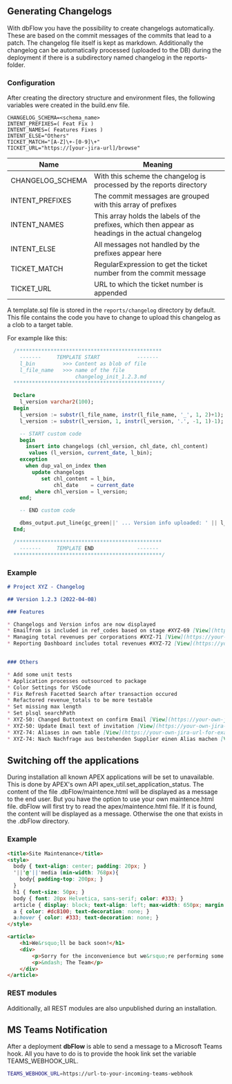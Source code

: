 ## Generating Changelogs

With dbFlow you have the possibility to create changelogs automatically. These are based on the commit messages of the commits that lead to a patch. The changelog file itself is kept as markdown. Additionally the changelog can be automatically processed (uploaded to the DB) during the deployment if there is a subdirectory named changelog in the reports-folder.

### Configuration

After creating the directory structure and environment files, the following variables were created in the build.env file.

```
CHANGELOG_SCHEMA=<schema_name>
INTENT_PREFIXES=( Feat Fix )
INTENT_NAMES=( Features Fixes )
INTENT_ELSE="Others"
TICKET_MATCH="[A-Z]\+-[0-9]\+"
TICKET_URL="https://[your-jira-url]/browse"
```

| Name            | Meaning                                               |
|-----------------|-------------------------------------------------------|
|CHANGELOG_SCHEMA | With this scheme the changelog is processed by the reports directory |
|INTENT_PREFIXES  | The commit messages are grouped with this array of prefixes |
|INTENT_NAMES     | This array holds the labels of the prefixes, which then appear as headings in the actual changelog |
|INTENT_ELSE      | All messages not handled by the prefixes appear here |
|TICKET_MATCH     | RegularExpression to get the ticket number from the commit message |
|TICKET_URL       | URL to which the ticket number is appended |


A template.sql file is stored in the ``reports/changelog`` directory by default. This file contains the code you have to change to upload this changelog as a clob to a target table.

For example like this:

```sql
  /***********************************************
    -------     TEMPLATE START            -------
    l_bin         >>> Content as blob of file
    l_file_name   >>> name of the file
                      changelog_init_1.2.3.md
  ************************************************/

  Declare
    l_version varchar2(100);
  Begin
    l_version := substr(l_file_name, instr(l_file_name, '_', 1, 2)+1);
    l_version := substr(l_version, 1, instr(l_version, '.', -1, 1)-1);

    -- START custom code
    begin
      insert into changelogs (chl_version, chl_date, chl_content)
       values (l_version, current_date, l_bin);
    exception
      when dup_val_on_index then
        update changelogs
           set chl_content = l_bin,
               chl_date    = current_date
         where chl_version = l_version;
    end;

    -- END custom code

    dbms_output.put_line(gc_green||' ... Version info uploaded: ' || l_version ||gc_reset);
  End;

  /***********************************************
    -------     TEMPLATE END              -------
  ************************************************/


```

### Example

```md
# Project XYZ - Changelog

## Version 1.2.3 (2022-04-08)

### Features

* Changelogs and Version infos are now displayed
* Emailfrom is included in ref_codes based on stage #XYZ-69 [View](https://your-own-jira-url-for-example.com/browse/XYZ-69)
* Managing total revenues per corporations #XYZ-71 [View](https://your-own-jira-url-for-example.com/browse/XYZ-71)
* Reporting Dashboard includes total revenues #XYZ-72 [View](https://your-own-jira-url-for-example.com/browse/XYZ-72)


### Others

* Add some unit tests
* Application processes outsourced to package
* Color Settings for VSCode
* Fix Refresh Facetted Search after transaction occured
* Refactored revenue_totals to be more testable
* Set missing max length
* Set plsql searchPath
* XYZ-50: Changed Buttontext on confirm Email [View](https://your-own-jira-url-for-example.com/browse/XYZ-50)
* XYZ-50: Update Email text of invitation [View](https://your-own-jira-url-for-example.com/browse/XYZ-50)
* XYZ-74: Aliases in own table [View](https://your-own-jira-url-for-example.com/browse/XYZ-74)
* XYZ-74: Nach Nachfrage aus bestehenden Supplier einen Alias machen [View](https://your-own-jira-url-for-example.com/browse/XYZ-74)
```


## Switching off the applications

During installation all known APEX applications will be set to unavailable. This is done by APEX's own API apex_util.set_application_status. The content of the file .dbFlow/maintence.html will be displayed as a message to the end user. But you have the option to use your own maintence.html file. dbFlow will first try to read the apex/maintence.html file. If it is found, the content will be displayed as a message. Otherwise the one that exists in the .dbFlow directory.

### Example

```html
<title>Site Maintenance</title>
<style>
  body { text-align: center; padding: 20px; }
  '||'@'||'media (min-width: 768px){
    body{ padding-top: 200px; }
  }
  h1 { font-size: 50px; }
  body { font: 20px Helvetica, sans-serif; color: #333; }
  article { display: block; text-align: left; max-width: 650px; margin: 0 auto; }
  a { color: #dc8100; text-decoration: none; }
  a:hover { color: #333; text-decoration: none; }
</style>

<article>
    <h1>We&rsquo;ll be back soon!</h1>
    <div>
        <p>Sorry for the inconvenience but we&rsquo;re performing some maintenance at the moment. We&rsquo;ll be back online shortly!</p>
        <p>&mdash; The Team</p>
    </div>
</article>
```

### REST modules

Additionally, all REST modules are also unpublished during an installation.

## MS Teams Notification

After a deployment **dbFlow** is able to send a message to a Microsoft Teams hook. All you have to do is to provide the hook link set the variable TEAMS_WEBHOOK_URL.

```bash
TEAMS_WEBHOOK_URL=https://url-to-your-incoming-teams-webhook
```